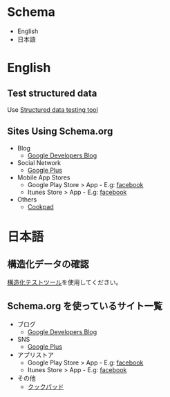 # Schema

* English
* 日本語


# English

## Test structured data

Use [Structured data testing tool](https://search.google.com/structured-data/testing-tool/u/0/)


## Sites Using Schema.org

* Blog
  * [Google Developers Blog](https://developers.googleblog.com/)
* Social Network
  * [Google Plus](https://plus.google.com/)
* Mobile App Stores
  * Google Play Store > App - E.g: [facebook](https://play.google.com/store/apps/details?id=com.facebook.katana&hl=en)
  * Itunes Store > App - E.g: [facebook](https://itunes.apple.com/en/app/facebook/id284882215?mt=8)
* Others
  * [Cookpad](https://cookpad.com/us)  




# 日本語

## 構造化データの確認

[構造化テストツール](https://search.google.com/structured-data/testing-tool/u/0/)を使用してください。


## Schema.org を使っているサイト一覧

* ブログ
  * [Google Developers Blog](https://developers.googleblog.com/)
* SNS
  * [Google Plus](https://plus.google.com/)
* アプリストア
  * Google Play Store > App - E.g: [facebook](https://play.google.com/store/apps/details?id=com.facebook.katana&hl=en)
  * Itunes Store > App - E.g: [facebook](https://itunes.apple.com/en/app/facebook/id284882215?mt=8)
* その他
  * [クックパッド](http://cookpad.com/) 


